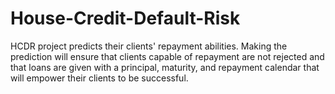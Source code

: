 # House-Credit-Default-Risk
HCDR project predicts their clients' repayment abilities. Making the prediction will ensure that clients capable of repayment are not rejected and that loans are given with a principal, maturity, and repayment calendar that will empower their clients to be successful.
